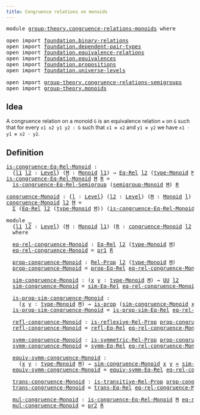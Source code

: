 ```yaml
---
title: Congruence relations on monoids
---
```


<pre class="Agda"><a id="57" class="Keyword">module</a> <a id="64" href="group-theory.congruence-relations-monoids.html" class="Module">group-theory.congruence-relations-monoids</a> <a id="106" class="Keyword">where</a>

<a id="113" class="Keyword">open</a> <a id="118" class="Keyword">import</a> <a id="125" href="foundation.binary-relations.html" class="Module">foundation.binary-relations</a>
<a id="153" class="Keyword">open</a> <a id="158" class="Keyword">import</a> <a id="165" href="foundation.dependent-pair-types.html" class="Module">foundation.dependent-pair-types</a>
<a id="197" class="Keyword">open</a> <a id="202" class="Keyword">import</a> <a id="209" href="foundation.equivalence-relations.html" class="Module">foundation.equivalence-relations</a>
<a id="242" class="Keyword">open</a> <a id="247" class="Keyword">import</a> <a id="254" href="foundation.equivalences.html" class="Module">foundation.equivalences</a>
<a id="278" class="Keyword">open</a> <a id="283" class="Keyword">import</a> <a id="290" href="foundation.propositions.html" class="Module">foundation.propositions</a>
<a id="314" class="Keyword">open</a> <a id="319" class="Keyword">import</a> <a id="326" href="foundation.universe-levels.html" class="Module">foundation.universe-levels</a>

<a id="354" class="Keyword">open</a> <a id="359" class="Keyword">import</a> <a id="366" href="group-theory.congruence-relations-semigroups.html" class="Module">group-theory.congruence-relations-semigroups</a>
<a id="411" class="Keyword">open</a> <a id="416" class="Keyword">import</a> <a id="423" href="group-theory.monoids.html" class="Module">group-theory.monoids</a>
</pre>
## Idea

A congruence relation on a monoid `G` is an equivalence relation `≡` on `G` such that for every `x1 x2 y1 y2 : G` such that `x1 ≡ x2` and `y1 ≡ y2` we have `x1 · y1 ≡ x2 · y2`.

## Definition

<pre class="Agda"><a id="is-congruence-Eq-Rel-Monoid"></a><a id="659" href="group-theory.congruence-relations-monoids.html#659" class="Function">is-congruence-Eq-Rel-Monoid</a> <a id="687" class="Symbol">:</a>
  <a id="691" class="Symbol">{</a><a id="692" href="group-theory.congruence-relations-monoids.html#692" class="Bound">l1</a> <a id="695" href="group-theory.congruence-relations-monoids.html#695" class="Bound">l2</a> <a id="698" class="Symbol">:</a> <a id="700" href="Agda.Primitive.html#597" class="Postulate">Level</a><a id="705" class="Symbol">}</a> <a id="707" class="Symbol">(</a><a id="708" href="group-theory.congruence-relations-monoids.html#708" class="Bound">M</a> <a id="710" class="Symbol">:</a> <a id="712" href="group-theory.monoids.html#1020" class="Function">Monoid</a> <a id="719" href="group-theory.congruence-relations-monoids.html#692" class="Bound">l1</a><a id="721" class="Symbol">)</a> <a id="723" class="Symbol">→</a> <a id="725" href="foundation.equivalence-relations.html#996" class="Function">Eq-Rel</a> <a id="732" href="group-theory.congruence-relations-monoids.html#695" class="Bound">l2</a> <a id="735" class="Symbol">(</a><a id="736" href="group-theory.monoids.html#1195" class="Function">type-Monoid</a> <a id="748" href="group-theory.congruence-relations-monoids.html#708" class="Bound">M</a><a id="749" class="Symbol">)</a> <a id="751" class="Symbol">→</a> <a id="753" href="foundation-core.universe-levels.html#235" class="Primitive">UU</a> <a id="756" class="Symbol">(</a><a id="757" href="group-theory.congruence-relations-monoids.html#692" class="Bound">l1</a> <a id="760" href="Agda.Primitive.html#810" class="Primitive Operator">⊔</a> <a id="762" href="group-theory.congruence-relations-monoids.html#695" class="Bound">l2</a><a id="764" class="Symbol">)</a>
<a id="766" href="group-theory.congruence-relations-monoids.html#659" class="Function">is-congruence-Eq-Rel-Monoid</a> <a id="794" href="group-theory.congruence-relations-monoids.html#794" class="Bound">M</a> <a id="796" href="group-theory.congruence-relations-monoids.html#796" class="Bound">R</a> <a id="798" class="Symbol">=</a>
  <a id="802" href="group-theory.congruence-relations-semigroups.html#614" class="Function">is-congruence-Eq-Rel-Semigroup</a> <a id="833" class="Symbol">(</a><a id="834" href="group-theory.monoids.html#1105" class="Function">semigroup-Monoid</a> <a id="851" href="group-theory.congruence-relations-monoids.html#794" class="Bound">M</a><a id="852" class="Symbol">)</a> <a id="854" href="group-theory.congruence-relations-monoids.html#796" class="Bound">R</a>

<a id="congruence-Monoid"></a><a id="857" href="group-theory.congruence-relations-monoids.html#857" class="Function">congruence-Monoid</a> <a id="875" class="Symbol">:</a> <a id="877" class="Symbol">{</a><a id="878" href="group-theory.congruence-relations-monoids.html#878" class="Bound">l</a> <a id="880" class="Symbol">:</a> <a id="882" href="Agda.Primitive.html#597" class="Postulate">Level</a><a id="887" class="Symbol">}</a> <a id="889" class="Symbol">(</a><a id="890" href="group-theory.congruence-relations-monoids.html#890" class="Bound">l2</a> <a id="893" class="Symbol">:</a> <a id="895" href="Agda.Primitive.html#597" class="Postulate">Level</a><a id="900" class="Symbol">)</a> <a id="902" class="Symbol">(</a><a id="903" href="group-theory.congruence-relations-monoids.html#903" class="Bound">M</a> <a id="905" class="Symbol">:</a> <a id="907" href="group-theory.monoids.html#1020" class="Function">Monoid</a> <a id="914" href="group-theory.congruence-relations-monoids.html#878" class="Bound">l</a><a id="915" class="Symbol">)</a> <a id="917" class="Symbol">→</a> <a id="919" href="foundation-core.universe-levels.html#235" class="Primitive">UU</a> <a id="922" class="Symbol">(</a><a id="923" href="group-theory.congruence-relations-monoids.html#878" class="Bound">l</a> <a id="925" href="Agda.Primitive.html#810" class="Primitive Operator">⊔</a> <a id="927" href="Agda.Primitive.html#780" class="Primitive">lsuc</a> <a id="932" href="group-theory.congruence-relations-monoids.html#890" class="Bound">l2</a><a id="934" class="Symbol">)</a>
<a id="936" href="group-theory.congruence-relations-monoids.html#857" class="Function">congruence-Monoid</a> <a id="954" href="group-theory.congruence-relations-monoids.html#954" class="Bound">l2</a> <a id="957" href="group-theory.congruence-relations-monoids.html#957" class="Bound">M</a> <a id="959" class="Symbol">=</a>
  <a id="963" href="foundation-core.dependent-pair-types.html#515" class="Record">Σ</a> <a id="965" class="Symbol">(</a><a id="966" href="foundation.equivalence-relations.html#996" class="Function">Eq-Rel</a> <a id="973" href="group-theory.congruence-relations-monoids.html#954" class="Bound">l2</a> <a id="976" class="Symbol">(</a><a id="977" href="group-theory.monoids.html#1195" class="Function">type-Monoid</a> <a id="989" href="group-theory.congruence-relations-monoids.html#957" class="Bound">M</a><a id="990" class="Symbol">))</a> <a id="993" class="Symbol">(</a><a id="994" href="group-theory.congruence-relations-monoids.html#659" class="Function">is-congruence-Eq-Rel-Monoid</a> <a id="1022" href="group-theory.congruence-relations-monoids.html#957" class="Bound">M</a><a id="1023" class="Symbol">)</a>

<a id="1026" class="Keyword">module</a> <a id="1033" href="group-theory.congruence-relations-monoids.html#1033" class="Module">_</a>
  <a id="1037" class="Symbol">{</a><a id="1038" href="group-theory.congruence-relations-monoids.html#1038" class="Bound">l1</a> <a id="1041" href="group-theory.congruence-relations-monoids.html#1041" class="Bound">l2</a> <a id="1044" class="Symbol">:</a> <a id="1046" href="Agda.Primitive.html#597" class="Postulate">Level</a><a id="1051" class="Symbol">}</a> <a id="1053" class="Symbol">(</a><a id="1054" href="group-theory.congruence-relations-monoids.html#1054" class="Bound">M</a> <a id="1056" class="Symbol">:</a> <a id="1058" href="group-theory.monoids.html#1020" class="Function">Monoid</a> <a id="1065" href="group-theory.congruence-relations-monoids.html#1038" class="Bound">l1</a><a id="1067" class="Symbol">)</a> <a id="1069" class="Symbol">(</a><a id="1070" href="group-theory.congruence-relations-monoids.html#1070" class="Bound">R</a> <a id="1072" class="Symbol">:</a> <a id="1074" href="group-theory.congruence-relations-monoids.html#857" class="Function">congruence-Monoid</a> <a id="1092" href="group-theory.congruence-relations-monoids.html#1041" class="Bound">l2</a> <a id="1095" href="group-theory.congruence-relations-monoids.html#1054" class="Bound">M</a><a id="1096" class="Symbol">)</a>
  <a id="1100" class="Keyword">where</a>

  <a id="1109" href="group-theory.congruence-relations-monoids.html#1109" class="Function">eq-rel-congruence-Monoid</a> <a id="1134" class="Symbol">:</a> <a id="1136" href="foundation.equivalence-relations.html#996" class="Function">Eq-Rel</a> <a id="1143" href="group-theory.congruence-relations-monoids.html#1041" class="Bound">l2</a> <a id="1146" class="Symbol">(</a><a id="1147" href="group-theory.monoids.html#1195" class="Function">type-Monoid</a> <a id="1159" href="group-theory.congruence-relations-monoids.html#1054" class="Bound">M</a><a id="1160" class="Symbol">)</a>
  <a id="1164" href="group-theory.congruence-relations-monoids.html#1109" class="Function">eq-rel-congruence-Monoid</a> <a id="1189" class="Symbol">=</a> <a id="1191" href="foundation-core.dependent-pair-types.html#605" class="Field">pr1</a> <a id="1195" href="group-theory.congruence-relations-monoids.html#1070" class="Bound">R</a>

  <a id="1200" href="group-theory.congruence-relations-monoids.html#1200" class="Function">prop-congruence-Monoid</a> <a id="1223" class="Symbol">:</a> <a id="1225" href="foundation.binary-relations.html#768" class="Function">Rel-Prop</a> <a id="1234" href="group-theory.congruence-relations-monoids.html#1041" class="Bound">l2</a> <a id="1237" class="Symbol">(</a><a id="1238" href="group-theory.monoids.html#1195" class="Function">type-Monoid</a> <a id="1250" href="group-theory.congruence-relations-monoids.html#1054" class="Bound">M</a><a id="1251" class="Symbol">)</a>
  <a id="1255" href="group-theory.congruence-relations-monoids.html#1200" class="Function">prop-congruence-Monoid</a> <a id="1278" class="Symbol">=</a> <a id="1280" href="foundation.equivalence-relations.html#1120" class="Function">prop-Eq-Rel</a> <a id="1292" href="group-theory.congruence-relations-monoids.html#1109" class="Function">eq-rel-congruence-Monoid</a>

  <a id="1320" href="group-theory.congruence-relations-monoids.html#1320" class="Function">sim-congruence-Monoid</a> <a id="1342" class="Symbol">:</a> <a id="1344" class="Symbol">(</a><a id="1345" href="group-theory.congruence-relations-monoids.html#1345" class="Bound">x</a> <a id="1347" href="group-theory.congruence-relations-monoids.html#1347" class="Bound">y</a> <a id="1349" class="Symbol">:</a> <a id="1351" href="group-theory.monoids.html#1195" class="Function">type-Monoid</a> <a id="1363" href="group-theory.congruence-relations-monoids.html#1054" class="Bound">M</a><a id="1364" class="Symbol">)</a> <a id="1366" class="Symbol">→</a> <a id="1368" href="foundation-core.universe-levels.html#235" class="Primitive">UU</a> <a id="1371" href="group-theory.congruence-relations-monoids.html#1041" class="Bound">l2</a>
  <a id="1376" href="group-theory.congruence-relations-monoids.html#1320" class="Function">sim-congruence-Monoid</a> <a id="1398" class="Symbol">=</a> <a id="1400" href="foundation.equivalence-relations.html#1213" class="Function">sim-Eq-Rel</a> <a id="1411" href="group-theory.congruence-relations-monoids.html#1109" class="Function">eq-rel-congruence-Monoid</a>

  <a id="1439" href="group-theory.congruence-relations-monoids.html#1439" class="Function">is-prop-sim-congruence-Monoid</a> <a id="1469" class="Symbol">:</a>
    <a id="1475" class="Symbol">(</a><a id="1476" href="group-theory.congruence-relations-monoids.html#1476" class="Bound">x</a> <a id="1478" href="group-theory.congruence-relations-monoids.html#1478" class="Bound">y</a> <a id="1480" class="Symbol">:</a> <a id="1482" href="group-theory.monoids.html#1195" class="Function">type-Monoid</a> <a id="1494" href="group-theory.congruence-relations-monoids.html#1054" class="Bound">M</a><a id="1495" class="Symbol">)</a> <a id="1497" class="Symbol">→</a> <a id="1499" href="foundation-core.propositions.html#1309" class="Function">is-prop</a> <a id="1507" class="Symbol">(</a><a id="1508" href="group-theory.congruence-relations-monoids.html#1320" class="Function">sim-congruence-Monoid</a> <a id="1530" href="group-theory.congruence-relations-monoids.html#1476" class="Bound">x</a> <a id="1532" href="group-theory.congruence-relations-monoids.html#1478" class="Bound">y</a><a id="1533" class="Symbol">)</a>
  <a id="1537" href="group-theory.congruence-relations-monoids.html#1439" class="Function">is-prop-sim-congruence-Monoid</a> <a id="1567" class="Symbol">=</a> <a id="1569" href="foundation.equivalence-relations.html#1343" class="Function">is-prop-sim-Eq-Rel</a> <a id="1588" href="group-theory.congruence-relations-monoids.html#1109" class="Function">eq-rel-congruence-Monoid</a>

  <a id="1616" href="group-theory.congruence-relations-monoids.html#1616" class="Function">refl-congruence-Monoid</a> <a id="1639" class="Symbol">:</a> <a id="1641" href="foundation.binary-relations.html#1614" class="Function">is-reflexive-Rel-Prop</a> <a id="1663" href="group-theory.congruence-relations-monoids.html#1200" class="Function">prop-congruence-Monoid</a>
  <a id="1688" href="group-theory.congruence-relations-monoids.html#1616" class="Function">refl-congruence-Monoid</a> <a id="1711" class="Symbol">=</a> <a id="1713" href="foundation.equivalence-relations.html#1698" class="Function">refl-Eq-Rel</a> <a id="1725" href="group-theory.congruence-relations-monoids.html#1109" class="Function">eq-rel-congruence-Monoid</a>

  <a id="1753" href="group-theory.congruence-relations-monoids.html#1753" class="Function">symm-congruence-Monoid</a> <a id="1776" class="Symbol">:</a> <a id="1778" href="foundation.binary-relations.html#1766" class="Function">is-symmetric-Rel-Prop</a> <a id="1800" href="group-theory.congruence-relations-monoids.html#1200" class="Function">prop-congruence-Monoid</a>
  <a id="1825" href="group-theory.congruence-relations-monoids.html#1753" class="Function">symm-congruence-Monoid</a> <a id="1848" class="Symbol">=</a> <a id="1850" href="foundation.equivalence-relations.html#1863" class="Function">symm-Eq-Rel</a> <a id="1862" href="group-theory.congruence-relations-monoids.html#1109" class="Function">eq-rel-congruence-Monoid</a>

  <a id="1890" href="group-theory.congruence-relations-monoids.html#1890" class="Function">equiv-symm-congruence-Monoid</a> <a id="1919" class="Symbol">:</a>
    <a id="1925" class="Symbol">(</a><a id="1926" href="group-theory.congruence-relations-monoids.html#1926" class="Bound">x</a> <a id="1928" href="group-theory.congruence-relations-monoids.html#1928" class="Bound">y</a> <a id="1930" class="Symbol">:</a> <a id="1932" href="group-theory.monoids.html#1195" class="Function">type-Monoid</a> <a id="1944" href="group-theory.congruence-relations-monoids.html#1054" class="Bound">M</a><a id="1945" class="Symbol">)</a> <a id="1947" class="Symbol">→</a> <a id="1949" href="group-theory.congruence-relations-monoids.html#1320" class="Function">sim-congruence-Monoid</a> <a id="1971" href="group-theory.congruence-relations-monoids.html#1926" class="Bound">x</a> <a id="1973" href="group-theory.congruence-relations-monoids.html#1928" class="Bound">y</a> <a id="1975" href="foundation-core.equivalences.html#1621" class="Function Operator">≃</a> <a id="1977" href="group-theory.congruence-relations-monoids.html#1320" class="Function">sim-congruence-Monoid</a> <a id="1999" href="group-theory.congruence-relations-monoids.html#1928" class="Bound">y</a> <a id="2001" href="group-theory.congruence-relations-monoids.html#1926" class="Bound">x</a>
  <a id="2005" href="group-theory.congruence-relations-monoids.html#1890" class="Function">equiv-symm-congruence-Monoid</a> <a id="2034" class="Symbol">=</a> <a id="2036" href="foundation.equivalence-relations.html#2034" class="Function">equiv-symm-Eq-Rel</a> <a id="2054" href="group-theory.congruence-relations-monoids.html#1109" class="Function">eq-rel-congruence-Monoid</a>

  <a id="2082" href="group-theory.congruence-relations-monoids.html#2082" class="Function">trans-congruence-Monoid</a> <a id="2106" class="Symbol">:</a> <a id="2108" href="foundation.binary-relations.html#1942" class="Function">is-transitive-Rel-Prop</a> <a id="2131" href="group-theory.congruence-relations-monoids.html#1200" class="Function">prop-congruence-Monoid</a>
  <a id="2156" href="group-theory.congruence-relations-monoids.html#2082" class="Function">trans-congruence-Monoid</a> <a id="2180" class="Symbol">=</a> <a id="2182" href="foundation.equivalence-relations.html#2298" class="Function">trans-Eq-Rel</a> <a id="2195" href="group-theory.congruence-relations-monoids.html#1109" class="Function">eq-rel-congruence-Monoid</a>

  <a id="2223" href="group-theory.congruence-relations-monoids.html#2223" class="Function">mul-congruence-Monoid</a> <a id="2245" class="Symbol">:</a> <a id="2247" href="group-theory.congruence-relations-monoids.html#659" class="Function">is-congruence-Eq-Rel-Monoid</a> <a id="2275" href="group-theory.congruence-relations-monoids.html#1054" class="Bound">M</a> <a id="2277" href="group-theory.congruence-relations-monoids.html#1109" class="Function">eq-rel-congruence-Monoid</a>
  <a id="2304" href="group-theory.congruence-relations-monoids.html#2223" class="Function">mul-congruence-Monoid</a> <a id="2326" class="Symbol">=</a> <a id="2328" href="foundation-core.dependent-pair-types.html#617" class="Field">pr2</a> <a id="2332" href="group-theory.congruence-relations-monoids.html#1070" class="Bound">R</a>
</pre>